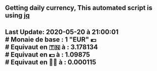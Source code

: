 ## Getting daily currency, This automated script is using [jq](https://stedolan.github.io/jq/)
## Last Update:  2020-05-20 à 21:00:01 </br># Monaie de base : 1 "EUR" 💶 </br> # Equivaut en 🇹🇳 à :  3.178134 </br> # Equivaut en 💵 à : 1.09875</br> # Equivaut en 🐱‍💻 à :  0.000115
